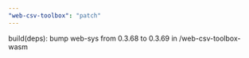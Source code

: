 ```yaml
---
"web-csv-toolbox": "patch"
---
```


build(deps): bump web-sys from 0.3.68 to 0.3.69 in /web-csv-toolbox-wasm
